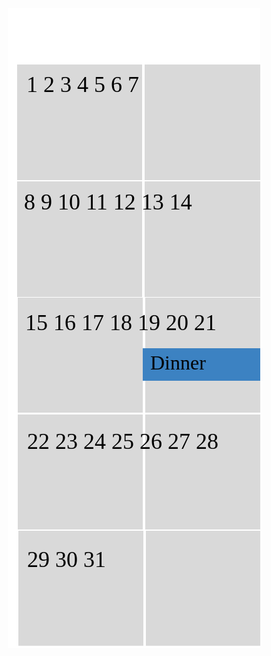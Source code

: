 <html>
    <head>
        <link href="https://fonts.googleapis.com/css?family=Exo&display=swap" rel="stylesheet" />
    </head>
    <body>
        <!-- <table>
            <tr>
                <td><a href="/jazzyisking">Home</a></td>
                <td><a href="/jazzyisking/templates/designplan">Design Plan</a></td>
                <td><a href="/jazzyisking/templates/login">Log In</a></td>
                <td><a href="/jazzyisking/templates/signup">Sign Up</a></td>
                <td><a href="/jazzyisking/templates/calendar">Calendar</a></td>
            <td><a href="/jazzyisking/templates/home">Home</a></td>
            </tr>
        </table> -->
        <div class="v104_18">
        <div class="v104_100">
        <!-- </div><span class="v105_5">Forum</span>
        <a class="v104_21" href="/jazzyisking/templates/home">Home</a>
        <a class="v104_22" href="/jazzyisking/templates/calendar">Calender</a>
        <a class="v104_25" href="/jazzyisking/templates/login">Login</a>
        <span class="v104_23">Itinerary</span>
        <span class="v104_24">Activities</span> -->
        <div class="v104_42"></div>
        <div class="v104_45"></div>
        <div class="v104_46"></div>
        <div class="v104_47"></div>
        <div class="v104_48"></div>
        <div class="v104_49"></div>
        <div class="v104_50"></div>
        <div class="v104_51"></div>
        <div class="v104_52"></div>
        <div class="v104_53"></div>
        <div class="v104_54"></div>
        <div class="v104_55"></div>
        <div class="v104_56"></div>
        <div class="v104_57"></div>
        <div class="v104_58"></div>
        <div class="v104_59"></div>
        <div class="v104_60"></div>
        <div class="v104_61"></div>
        <div class="v104_77"></div>
        <div class="v104_81"></div>
        <div class="v104_82"></div>
        <div class="v104_62"></div>
        <div class="v104_63"></div>
        <div class="v104_64"></div>
        <div class="v104_65"></div>
        <div class="v104_66"></div>
        <div class="v104_67"></div>
        <div class="v104_68"></div>
        <div class="v104_69"></div>
        <div class="v104_83"></div>
        <div class="v104_84"></div>
        <div class="v104_86"></div>
        <div class="v104_87"></div>
        <div class="v104_70"></div>
        <div class="v104_71"></div>
        <div class="v104_72"></div>
        <div class="v104_73"></div>
        <span class="v104_75">1                   2                   3                   4                   5                   6                  7</span>
        <span class="v104_76">8                   9                   10                 11                  12                  13                 14</span>
        <span class="v104_88">15                  16                17                  18                 19                  20                21</span>
        <span class="v104_89">22                 23                24                 25                26                27                 28</span>
        <span class="v104_90">29                 30                31</span>
        <div class="v104_135">
        <div class="v104_101"></div>
        <span class="v104_102">Meeting</span></div>
        <div class="v104_166">
        <div class="v104_167"></div>
        <span class="v104_168">Hike</span></div>
        <div class="v104_160">
        <div class="v104_161"></div>
        <span class="v104_162">Party</span></div>
        <div class="v104_157">
        <div class="v104_158"></div>
        <span class="v104_159">Dinner</span></div>
        <div class="v104_154">
        <div class="v104_155"></div>
        <span class="v104_156">Lunch</span></div>
        <div class="v104_148">
        <div class="v104_149"></div>
        <span class="v104_150">Bonfire</span></div>
        <div class="v115_230"></div>
        <span class="v115_231">Add Event</span>
        <div class="v115_232"></div>
        <span class="v115_233">Delete Event</span>
        </div>
    </body>
</html> 
<br/><br/> 

<style>* {
  box-sizing: border-box;
}
body {
  font-size: 14px;
}
.v104_18 {
  width: 100%;
  height: 1024px;
  background: rgba(255,255,255,1);
  opacity: 1;
  position: relative;
  top: 0px;
  left: 0px;
  overflow: hidden;
}
.v104_100 {
  width: 100%;
  height: 100%;
  background: url("../images/v104_100.png");
  background-repeat: no-repeat;
  background-position: center center;
  background-size: cover;
  opacity: 1;
  position: absolute;
  top: 0px;
  left: 8px;
  overflow: hidden;
}
.v105_5 {
  width: 111px;
  color: rgba(255,255,255,1);
  position: absolute;
  top: 23px;
  left: 732px;
  font-family: Exo;
  font-weight: Regular;
  font-size: 36px;
  opacity: 1;
  text-align: left;
}
.v104_21 {
  width: 99px;
  color: rgba(255,255,255,1);
  position: absolute;
  top: 23px;
  left: 47px;
  font-family: Exo;
  font-weight: Regular;
  font-size: 36px;
  opacity: 1;
  text-align: left;
}
.v104_22 {
  width: 147px;
  color: rgba(255,255,255,1);
  position: absolute;
  top: 23px;
  left: 197px;
  font-family: Exo;
  font-weight: Regular;
  font-size: 36px;
  opacity: 1;
  text-align: left;
}
.v104_23 {
  width: 139px;
  color: rgba(255,255,255,1);
  position: absolute;
  top: 23px;
  left: 377px;
  font-family: Exo;
  font-weight: Regular;
  font-size: 36px;
  opacity: 1;
  text-align: left;
}
.v104_24 {
  width: 150px;
  color: rgba(255,255,255,1);
  position: absolute;
  top: 23px;
  left: 549px;
  font-family: Exo;
  font-weight: Regular;
  font-size: 36px;
  opacity: 1;
  text-align: left;
}
.v104_25 {
  width: 168px;
  color: rgba(255,255,255,1);
  position: absolute;
  top: 23px;
  left: 1260px;
  font-family: Exo;
  font-weight: Regular;
  font-size: 36px;
  opacity: 1;
  text-align: left;
}
.v104_42 {
  width: 200px;
  height: 185px;
  background: rgba(217,217,217,1);
  opacity: 1;
  position: absolute;
  top: 90px;
  left: 7px;
  overflow: hidden;
}
.v104_45 {
  width: 200px;
  height: 185px;
  background: rgba(217,217,217,1);
  opacity: 1;
  position: absolute;
  top: 90px;
  left: 1024px;
  overflow: hidden;
}
.v104_46 {
  width: 200px;
  height: 185px;
  background: rgba(217,217,217,1);
  opacity: 1;
  position: absolute;
  top: 90px;
  left: 821px;
  overflow: hidden;
}
.v104_47 {
  width: 200px;
  height: 185px;
  background: rgba(217,217,217,1);
  opacity: 1;
  position: absolute;
  top: 90px;
  left: 618px;
  overflow: hidden;
}
.v104_48 {
  width: 200px;
  height: 185px;
  background: rgba(217,217,217,1);
  opacity: 1;
  position: absolute;
  top: 90px;
  left: 415px;
  overflow: hidden;
}
.v104_49 {
  width: 200px;
  height: 185px;
  background: rgba(217,217,217,1);
  opacity: 1;
  position: absolute;
  top: 90px;
  left: 211px;
  overflow: hidden;
}
.v104_50 {
  width: 200px;
  height: 185px;
  background: rgba(217,217,217,1);
  opacity: 1;
  position: absolute;
  top: 90px;
  left: 7px;
  overflow: hidden;
}
.v104_51 {
  width: 200px;
  height: 185px;
  background: rgba(217,217,217,1);
  opacity: 1;
  position: absolute;
  top: 90px;
  left: 1024px;
  overflow: hidden;
}
.v104_52 {
  width: 200px;
  height: 185px;
  background: rgba(217,217,217,1);
  opacity: 1;
  position: absolute;
  top: 90px;
  left: 821px;
  overflow: hidden;
}
.v104_53 {
  width: 200px;
  height: 185px;
  background: rgba(217,217,217,1);
  opacity: 1;
  position: absolute;
  top: 90px;
  left: 618px;
  overflow: hidden;
}
.v104_54 {
  width: 200px;
  height: 185px;
  background: rgba(217,217,217,1);
  opacity: 1;
  position: absolute;
  top: 90px;
  left: 415px;
  overflow: hidden;
}
.v104_55 {
  width: 200px;
  height: 185px;
  background: rgba(217,217,217,1);
  opacity: 1;
  position: absolute;
  top: 90px;
  left: 211px;
  overflow: hidden;
}
.v104_56 {
  width: 200px;
  height: 184px;
  background: rgba(217,217,217,1);
  opacity: 1;
  position: absolute;
  top: 650px;
  left: 8px;
  overflow: hidden;
}
.v104_57 {
  width: 200px;
  height: 184px;
  background: rgba(217,217,217,1);
  opacity: 1;
  position: absolute;
  top: 650px;
  left: 1025px;
  overflow: hidden;
}
.v104_58 {
  width: 200px;
  height: 184px;
  background: rgba(217,217,217,1);
  opacity: 1;
  position: absolute;
  top: 650px;
  left: 822px;
  overflow: hidden;
}
.v104_59 {
  width: 200px;
  height: 184px;
  background: rgba(217,217,217,1);
  opacity: 1;
  position: absolute;
  top: 650px;
  left: 619px;
  overflow: hidden;
}
.v104_60 {
  width: 200px;
  height: 184px;
  background: rgba(217,217,217,1);
  opacity: 1;
  position: absolute;
  top: 650px;
  left: 415px;
  overflow: hidden;
}
.v104_61 {
  width: 200px;
  height: 184px;
  background: rgba(217,217,217,1);
  opacity: 1;
  position: absolute;
  top: 650px;
  left: 212px;
  overflow: hidden;
}
.v104_77 {
  width: 200px;
  height: 184px;
  background: rgba(217,217,217,1);
  opacity: 1;
  position: absolute;
  top: 836px;
  left: 9px;
  overflow: hidden;
}
.v104_81 {
  width: 200px;
  height: 184px;
  background: rgba(217,217,217,1);
  opacity: 1;
  position: absolute;
  top: 836px;
  left: 416px;
  overflow: hidden;
}
.v104_82 {
  width: 200px;
  height: 184px;
  background: rgba(217,217,217,1);
  opacity: 1;
  position: absolute;
  top: 836px;
  left: 213px;
  overflow: hidden;
}
.v104_62 {
  width: 200px;
  height: 184px;
  background: rgba(217,217,217,1);
  opacity: 1;
  position: absolute;
  top: 463px;
  left: 8px;
  overflow: hidden;
}
.v104_63 {
  width: 200px;
  height: 184px;
  background: rgba(217,217,217,1);
  opacity: 1;
  position: absolute;
  top: 463px;
  left: 1025px;
  overflow: hidden;
}
.v104_64 {
  width: 200px;
  height: 184px;
  background: rgba(217,217,217,1);
  opacity: 1;
  position: absolute;
  top: 463px;
  left: 822px;
  overflow: hidden;
}
.v104_65 {
  width: 200px;
  height: 184px;
  background: rgba(217,217,217,1);
  opacity: 1;
  position: absolute;
  top: 463px;
  left: 619px;
  overflow: hidden;
}
.v104_66 {
  width: 200px;
  height: 184px;
  background: rgba(217,217,217,1);
  opacity: 1;
  position: absolute;
  top: 463px;
  left: 415px;
  overflow: hidden;
}
.v104_67 {
  width: 200px;
  height: 184px;
  background: rgba(217,217,217,1);
  opacity: 1;
  position: absolute;
  top: 463px;
  left: 212px;
  overflow: hidden;
}
.v104_68 {
  width: 200px;
  height: 185px;
  background: rgba(217,217,217,1);
  opacity: 1;
  position: absolute;
  top: 277px;
  left: 7px;
  overflow: hidden;
}
.v104_69 {
  width: 200px;
  height: 185px;
  background: rgba(217,217,217,1);
  opacity: 1;
  position: absolute;
  top: 277px;
  left: 1024px;
  overflow: hidden;
}
.v104_83 {
  width: 200px;
  height: 185px;
  background: rgba(217,217,217,1);
  opacity: 1;
  position: absolute;
  top: 90px;
  left: 1228px;
  overflow: hidden;
}
.v104_84 {
  width: 200px;
  height: 184px;
  background: rgba(217,217,217,1);
  opacity: 1;
  position: absolute;
  top: 650px;
  left: 1229px;
  overflow: hidden;
}
.v104_86 {
  width: 200px;
  height: 184px;
  background: rgba(217,217,217,1);
  opacity: 1;
  position: absolute;
  top: 463px;
  left: 1229px;
  overflow: hidden;
}
.v104_87 {
  width: 200px;
  height: 185px;
  background: rgba(217,217,217,1);
  opacity: 1;
  position: absolute;
  top: 277px;
  left: 1228px;
  overflow: hidden;
}
.v104_70 {
  width: 200px;
  height: 185px;
  background: rgba(217,217,217,1);
  opacity: 1;
  position: absolute;
  top: 277px;
  left: 821px;
  overflow: hidden;
}
.v104_71 {
  width: 200px;
  height: 185px;
  background: rgba(217,217,217,1);
  opacity: 1;
  position: absolute;
  top: 277px;
  left: 618px;
  overflow: hidden;
}
.v104_72 {
  width: 200px;
  height: 185px;
  background: rgba(217,217,217,1);
  opacity: 1;
  position: absolute;
  top: 277px;
  left: 415px;
  overflow: hidden;
}
.v104_73 {
  width: 200px;
  height: 185px;
  background: rgba(217,217,217,1);
  opacity: 1;
  position: absolute;
  top: 277px;
  left: 211px;
  overflow: hidden;
}
.v104_75 {
  width: 100%;
  color: rgba(0,0,0,1);
  position: absolute;
  top: 101px;
  left: 22px;
  font-family: Exo;
  font-weight: Regular;
  font-size: 36px;
  opacity: 1;
  text-align: left;
}
.v104_76 {
  width: 100%;
  color: rgba(0,0,0,1);
  position: absolute;
  top: 289px;
  left: 18px;
  font-family: Exo;
  font-weight: Regular;
  font-size: 36px;
  opacity: 1;
  text-align: left;
}
.v104_88 {
  width: 100%;
  color: rgba(0,0,0,1);
  position: absolute;
  top: 482px;
  left: 20px;
  font-family: Exo;
  font-weight: Regular;
  font-size: 36px;
  opacity: 1;
  text-align: left;
}
.v104_89 {
  width: 100%;
  color: rgba(0,0,0,1);
  position: absolute;
  top: 672px;
  left: 23px;
  font-family: Exo;
  font-weight: Regular;
  font-size: 36px;
  opacity: 1;
  text-align: left;
}
.v104_90 {
  width: 443px;
  color: rgba(0,0,0,1);
  position: absolute;
  top: 861px;
  left: 23px;
  font-family: Exo;
  font-weight: Regular;
  font-size: 36px;
  opacity: 1;
  text-align: left;
}
.v104_135 {
  width: 202px;
  height: 52px;
  background: url("../images/v104_135.png");
  background-repeat: no-repeat;
  background-position: center center;
  background-size: cover;
  opacity: 1;
  position: absolute;
  top: 160px;
  left: 412px;
  overflow: hidden;
}
.v104_101 {
  width: 202px;
  height: 52px;
  background: rgba(60,130,194,1);
  opacity: 1;
  position: relative;
  top: 0px;
  left: 0px;
  overflow: hidden;
}
.v104_102 {
  width: 118px;
  color: rgba(0,0,0,1);
  position: absolute;
  top: 5px;
  left: 12px;
  font-family: Exo;
  font-weight: Regular;
  font-size: 32px;
  opacity: 1;
  text-align: left;
}
.v104_166 {
  width: 202px;
  height: 52px;
  background: url("../images/v104_166.png");
  background-repeat: no-repeat;
  background-position: center center;
  background-size: cover;
  opacity: 1;
  position: absolute;
  top: 156px;
  left: 1020px;
  overflow: hidden;
}
.v104_167 {
  width: 202px;
  height: 52px;
  background: rgba(60,130,194,1);
  opacity: 1;
  position: relative;
  top: 0px;
  left: 0px;
  overflow: hidden;
}
.v104_168 {
  width: 63px;
  color: rgba(0,0,0,1);
  position: absolute;
  top: 5px;
  left: 12px;
  font-family: Exo;
  font-weight: Regular;
  font-size: 32px;
  opacity: 1;
  text-align: left;
}
.v104_160 {
  width: 202px;
  height: 52px;
  background: url("../images/v104_160.png");
  background-repeat: no-repeat;
  background-position: center center;
  background-size: cover;
  opacity: 1;
  position: absolute;
  top: 912px;
  left: 412px;
  overflow: hidden;
}
.v104_161 {
  width: 202px;
  height: 52px;
  background: rgba(60,130,194,1);
  opacity: 1;
  position: absolute;
  top: 0px;
  left: 0px;
  overflow: hidden;
}
.v104_162 {
  width: 80px;
  color: rgba(0,0,0,1);
  position: absolute;
  top: 5px;
  left: 12px;
  font-family: Exo;
  font-weight: Regular;
  font-size: 32px;
  opacity: 1;
  text-align: left;
}
.v104_157 {
  width: 202px;
  height: 52px;
  background: url("../images/v104_157.png");
  background-repeat: no-repeat;
  background-position: center center;
  background-size: cover;
  opacity: 1;
  position: absolute;
  top: 544px;
  left: 208px;
  overflow: hidden;
}
.v104_158 {
  width: 202px;
  height: 52px;
  background: rgba(60,130,194,1);
  opacity: 1;
  position: absolute;
  top: 0px;
  left: 0px;
  overflow: hidden;
}
.v104_159 {
  width: 97px;
  color: rgba(0,0,0,1);
  position: absolute;
  top: 5px;
  left: 12px;
  font-family: Exo;
  font-weight: Regular;
  font-size: 32px;
  opacity: 1;
  text-align: left;
}
.v104_154 {
  width: 202px;
  height: 52px;
  background: url("../images/v104_154.png");
  background-repeat: no-repeat;
  background-position: center center;
  background-size: cover;
  opacity: 1;
  position: absolute;
  top: 728px;
  left: 1024px;
  overflow: hidden;
}
.v104_155 {
  width: 202px;
  height: 52px;
  background: rgba(60,130,194,1);
  opacity: 1;
  position: absolute;
  top: 0px;
  left: 0px;
  overflow: hidden;
}
.v104_156 {
  width: 90px;
  color: rgba(0,0,0,1);
  position: absolute;
  top: 5px;
  left: 12px;
  font-family: Exo;
  font-weight: Regular;
  font-size: 32px;
  opacity: 1;
  text-align: left;
}
.v104_148 {
  width: 202px;
  height: 52px;
  background: url("../images/v104_148.png");
  background-repeat: no-repeat;
  background-position: center center;
  background-size: cover;
  opacity: 1;
  position: absolute;
  top: 344px;
  left: 616px;
  overflow: hidden;
}
.v104_149 {
  width: 202px;
  height: 52px;
  background: rgba(60,130,194,1);
  opacity: 1;
  position: relative;
  top: 0px;
  left: 0px;
  overflow: hidden;
}
.v104_150 {
  width: 107px;
  color: rgba(0,0,0,1);
  position: absolute;
  top: 5px;
  left: 12px;
  font-family: Exo;
  font-weight: Regular;
  font-size: 32px;
  opacity: 1;
  text-align: left;
}
.v115_230 {
  width: 360px;
  height: 60px;
  background: rgba(60,130,194,1);
  opacity: 1;
  position: absolute;
  top: 949px;
  left: 1060px;
  border-top-left-radius: 20px;
  border-top-right-radius: 20px;
  border-bottom-left-radius: 20px;
  border-bottom-right-radius: 20px;
  overflow: hidden;
}
.v115_231 {
  width: 169px;
  color: rgba(255,255,255,1);
  position: absolute;
  top: 955px;
  left: 1142px;
  font-family: Exo;
  font-weight: Regular;
  font-size: 36px;
  opacity: 1;
  text-align: left;
}
.v115_232 {
  width: 360px;
  height: 60px;
  background: rgba(60,130,194,1);
  opacity: 1;
  position: absolute;
  top: 943px;
  left: 682px;
  border-top-left-radius: 20px;
  border-top-right-radius: 20px;
  border-bottom-left-radius: 20px;
  border-bottom-right-radius: 20px;
  overflow: hidden;
}
.v115_233 {
  width: 210px;
  color: rgba(255,255,255,1);
  position: absolute;
  top: 949px;
  left: 764px;
  font-family: Exo;
  font-weight: Regular;
  font-size: 36px;
  opacity: 1;
  text-align: left;
}
</style>